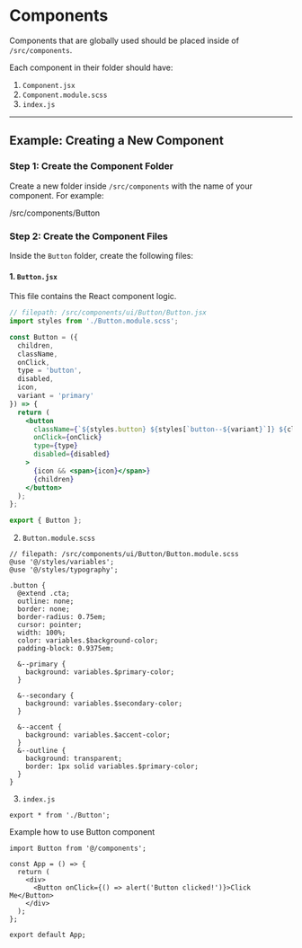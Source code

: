 # Components

Components that are globally used should be placed inside of `/src/components`.

Each component in their folder should have:

1. `Component.jsx`
2. `Component.module.scss`
3. `index.js`

---

## Example: Creating a New Component

### Step 1: Create the Component Folder

Create a new folder inside `/src/components` with the name of your component. For example:

/src/components/Button

### Step 2: Create the Component Files

Inside the `Button` folder, create the following files:

#### 1. `Button.jsx`

This file contains the React component logic.

```jsx
// filepath: /src/components/ui/Button/Button.jsx
import styles from './Button.module.scss';

const Button = ({
  children,
  className,
  onClick,
  type = 'button',
  disabled,
  icon,
  variant = 'primary'
}) => {
  return (
    <button
      className={`${styles.button} ${styles[`button--${variant}`]} ${className}`}
      onClick={onClick}
      type={type}
      disabled={disabled}
    >
      {icon && <span>{icon}</span>}
      {children}
    </button>
  );
};

export { Button };
```

2. `Button.module.scss`

```
// filepath: /src/components/ui/Button/Button.module.scss
@use '@/styles/variables';
@use '@/styles/typography';

.button {
  @extend .cta;
  outline: none;
  border: none;
  border-radius: 0.75em;
  cursor: pointer;
  width: 100%;
  color: variables.$background-color;
  padding-block: 0.9375em;

  &--primary {
    background: variables.$primary-color;
  }

  &--secondary {
    background: variables.$secondary-color;
  }

  &--accent {
    background: variables.$accent-color;
  }
  &--outline {
    background: transparent;
    border: 1px solid variables.$primary-color;
  }
}

```

3. `index.js`

```
export * from './Button';
```

Example how to use Button component

```
import Button from '@/components';

const App = () => {
  return (
    <div>
      <Button onClick={() => alert('Button clicked!')}>Click Me</Button>
    </div>
  );
};

export default App;
```
